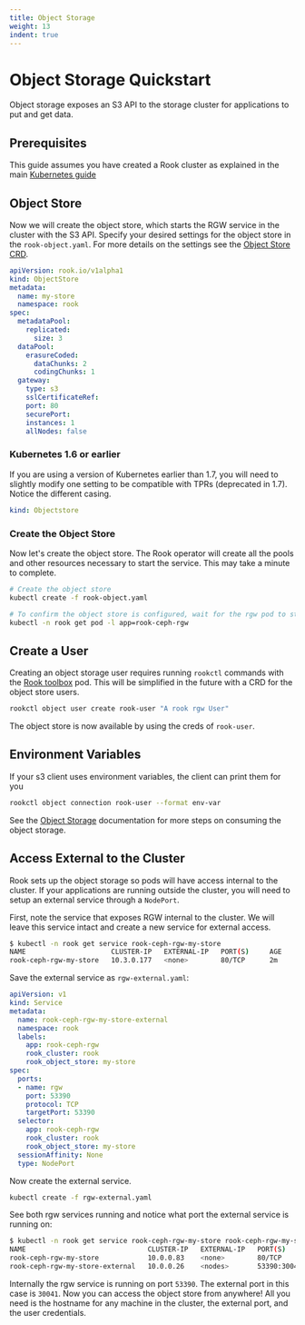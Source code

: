 ```yaml
---
title: Object Storage
weight: 13
indent: true
---
```


# Object Storage Quickstart

Object storage exposes an S3 API to the storage cluster for applications to put and get data.

## Prerequisites

This guide assumes you have created a Rook cluster as explained in the main [Kubernetes guide](kubernetes.md)

## Object Store

Now we will create the object store, which starts the RGW service in the cluster with the S3 API.
Specify your desired settings for the object store in the `rook-object.yaml`. For more details on the settings see the [Object Store CRD](object-store-crd.md).

```yaml
apiVersion: rook.io/v1alpha1
kind: ObjectStore
metadata:
  name: my-store
  namespace: rook
spec:
  metadataPool:
    replicated:
      size: 3
  dataPool:
    erasureCoded:
      dataChunks: 2
      codingChunks: 1
  gateway:
    type: s3
    sslCertificateRef: 
    port: 80
    securePort:
    instances: 1
    allNodes: false
```

### Kubernetes 1.6 or earlier

If you are using a version of Kubernetes earlier than 1.7, you will need to slightly modify one setting to be compatible with TPRs (deprecated in 1.7). Notice the different casing.
```yaml
kind: Objectstore
```

### Create the Object Store

Now let's create the object store. The Rook operator will create all the pools and other resources necessary to start the service. This may take a minute to complete.
```bash
# Create the object store
kubectl create -f rook-object.yaml

# To confirm the object store is configured, wait for the rgw pod to start
kubectl -n rook get pod -l app=rook-ceph-rgw
```

## Create a User

Creating an object storage user requires running `rookctl` commands with the [Rook toolbox](kubernetes.md#tools) pod. This will be simplified in the future with a CRD for the object store users.

```bash
rookctl object user create rook-user "A rook rgw User"
```

The object store is now available by using the creds of `rook-user`.

## Environment Variables

If your s3 client uses environment variables, the client can print them for you
```bash
rookctl object connection rook-user --format env-var
```

See the [Object Storage](client.md#object-storage) documentation for more steps on consuming the object storage.

## Access External to the Cluster

Rook sets up the object storage so pods will have access internal to the cluster. If your applications are running outside the cluster,
you will need to setup an external service through a `NodePort`.

First, note the service that exposes RGW internal to the cluster. We will leave this service intact and create a new service for external access.
```bash
$ kubectl -n rook get service rook-ceph-rgw-my-store
NAME                     CLUSTER-IP   EXTERNAL-IP   PORT(S)     AGE
rook-ceph-rgw-my-store   10.3.0.177   <none>        80/TCP      2m
```

Save the external service as `rgw-external.yaml`:

```yaml
apiVersion: v1
kind: Service
metadata:
  name: rook-ceph-rgw-my-store-external
  namespace: rook
  labels:
    app: rook-ceph-rgw
    rook_cluster: rook
    rook_object_store: my-store
spec:
  ports:
  - name: rgw
    port: 53390
    protocol: TCP
    targetPort: 53390
  selector:
    app: rook-ceph-rgw
    rook_cluster: rook
    rook_object_store: my-store
  sessionAffinity: None
  type: NodePort
```

Now create the external service.

```bash
kubectl create -f rgw-external.yaml
```

See both rgw services running and notice what port the external service is running on:
```bash
$ kubectl -n rook get service rook-ceph-rgw-my-store rook-ceph-rgw-my-store-external
NAME                              CLUSTER-IP   EXTERNAL-IP   PORT(S)           AGE
rook-ceph-rgw-my-store            10.0.0.83    <none>        80/TCP            21m
rook-ceph-rgw-my-store-external   10.0.0.26    <nodes>       53390:30041/TCP   1m
```

Internally the rgw service is running on port `53390`. The external port in this case is `30041`. Now you can access the object store from anywhere! All you need is the hostname for any machine in the cluster, the external port, and the user credentials.
